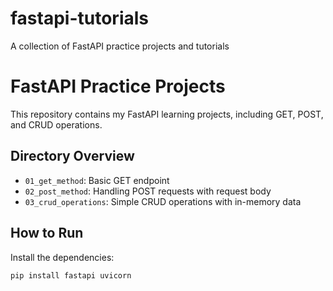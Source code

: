 # fastapi-tutorials
A collection of FastAPI practice projects and tutorials

# FastAPI Practice Projects

This repository contains my FastAPI learning projects, including GET, POST, and CRUD operations.

## Directory Overview

- `01_get_method`: Basic GET endpoint
- `02_post_method`: Handling POST requests with request body
- `03_crud_operations`: Simple CRUD operations with in-memory data

## How to Run

Install the dependencies:

```bash
pip install fastapi uvicorn

